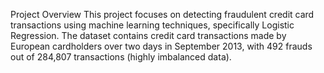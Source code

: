 
Project Overview
This project focuses on detecting fraudulent credit card transactions using machine learning techniques, specifically Logistic Regression. The dataset contains credit card transactions made by European cardholders over two days in September 2013, with 492 frauds out of 284,807 transactions (highly imbalanced data).

